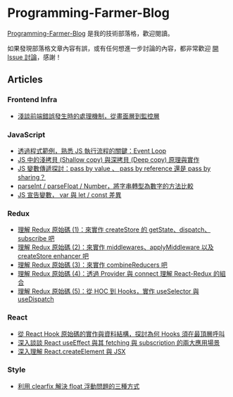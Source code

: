 # Programming-Farmer-Blog

[Programming-Farmer-Blog](https://www.programfarmer.com/) 是我的技術部落格，歡迎閱讀。

如果發現部落格文章內容有誤，或有任何想進一步討論的內容，都非常歡迎 [開 Issue 討論](https://github.com/LiangYingC/Programming-Farmer-Blog/issues)，感謝！

## Articles

### Frontend Infra

- [淺談前端錯誤發生時的處理機制，從畫面層到監控層](https://www.programfarmer.com/articles/2023/frontend-basic-error-system)

### JavaScript

- [透過程式範例，熟悉 JS 執行流程的關鍵：Event Loop](https://www.programfarmer.com/articles/2021/javascript-browser-event-loop)
- [JS 中的淺拷貝 (Shallow copy) 與深拷貝 (Deep copy) 原理與實作](https://www.programfarmer.com/2021/javaScript/javascript-shallow-copy-deep-copy)
- [JS 變數傳遞探討：pass by value 、 pass by reference 還是 pass by sharing？](https://www.programfarmer.com/2020/javaScript/javascript-pass-by-value-pass-by-reference-pass-by-sharing)
- [parseInt / parseFloat / Number，將字串轉型為數字的方法比較](https://www.programfarmer.com/2021/javaScript/javascript-parseInt-parseFloat-Number)
- [JS 宣告變數， var 與 let / const 差異](https://www.programfarmer.com/articles/2020/javascript-var-let-const-for-loop)

### Redux

- [理解 Redux 原始碼 (1)：來實作 createStore 的 getState、dispatch、subscribe 吧](https://www.programfarmer.com/articles/2021/redux-make-createStore-getState-dispatch-subscribe)
- [理解 Redux 原始碼 (2)：來實作 middlewares、applyMiddleware 以及 createStore enhancer 吧](https://www.programfarmer.com/articles/2021/redux-make-createStore-enhancer-and-applyMiddleware)
- [理解 Redux 原始碼 (3)：來實作 combineReducers 吧](https://www.programfarmer.com/articles/2022/redux-make-combineReducers)
- [理解 Redux 原始碼 (4)：透過 Provider 與 connect 理解 React-Redux 的組合](https://www.programfarmer.com/articles/2023/redux-make-provider-and-connect)
- [理解 Redux 原始碼 (5)：從 HOC 到 Hooks，實作 useSelector 與 useDispatch](https://www.programfarmer.com/articles/2023/redux-make-useSelector-useDispatch)

### React

- [從 React Hook 原始碼的實作與資料結構，探討為何 Hooks 須在最頂層呼叫](https://www.programfarmer.com/articles/2025/react-understand-call-hooks-at-top-level-rule)
- [深入談談 React useEffect 與其 fetching 與 subscription 的兩大應用場景](https://www.programfarmer.com/articles/2025/react-understand-useEffect-fetching-and-subscription)
- [深入理解 React.createElement 與 JSX](https://www.programfarmer.com/articles/2021/react-depth-jsx)

### Style

- [利用 clearfix 解決 float 浮動問題的三種方式](https://www.programfarmer.com/articles/2019/css-float-and-flex)
